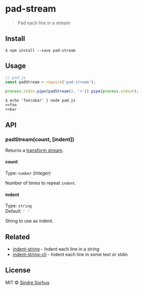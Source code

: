 # pad-stream

> Pad each line in a stream


## Install

```
$ npm install --save pad-stream
```


## Usage

```js
// pad.js
const padStream = require('pad-stream');

process.stdin.pipe(padStream(2, '>')).pipe(process.stdout);
```

```
$ echo 'foo\nbar' | node pad.js
>>foo
>>bar
```


## API

### padStream(count, [indent])

Returns a [transform stream](https://nodejs.org/api/stream.html#stream_duplex_and_transform_streams).

#### count

Type: `number` *(integer)*

Number of times to repeat `indent`.

#### indent

Type: `string`<br>
Default: `' '`

String to use as indent.


## Related

- [indent-string](https://github.com/sindresorhus/indent-string) - Indent each line in a string
- [indent-string-cli](https://github.com/sindresorhus/indent-string-cli) - Indent each line in some text or stdin


## License

MIT © [Sindre Sorhus](https://sindresorhus.com)
